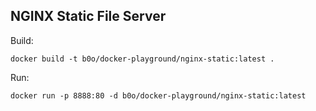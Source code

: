 ## NGINX Static File Server

Build:

```
docker build -t b0o/docker-playground/nginx-static:latest .
```

Run:

```
docker run -p 8888:80 -d b0o/docker-playground/nginx-static:latest
```
